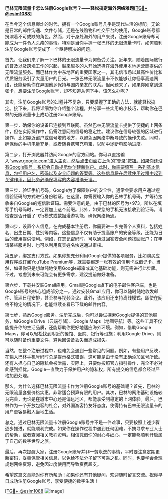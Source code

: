 **巴林无限流量卡怎么注册Google账号？——轻松搞定海外网络难题[[TG💪+ @esim1088](https://t.me/s/esim1088)]**

在当今这个信息爆炸的时代，拥有一个Google账号几乎是现代生活的标配。无论是日常的邮件沟通、文件存储，还是在线购物和社交平台的使用，Google账号都扮演着不可或缺的角色。然而，对于身处海外的用户来说，注册Google账号却可能成为一件令人头疼的事情。特别是当你手握一张巴林的无限流量卡时，如何顺利注册Google账号便成了一个亟待解决的问题。

首先，让我们来了解一下巴林的无限流量卡为何备受关注。近年来，随着国际旅行的普及以及跨境工作的兴起，越来越多的人开始选择在海外使用本地运营商提供的无限流量服务。而巴林作为中东地区的重要国家之一，其电信市场以其高性价比和优质服务吸引了大量用户的目光。一张巴林无限流量卡不仅能够让你畅享高速网络，还能帮助你在异国他乡保持与国内亲友的联系。但问题来了，如果你刚拿到这张卡，想要注册Google账号，却不知道从何下手，该怎么办呢？

其实，注册Google账号的过程并不复杂，只要掌握了正确的方法，就能轻松搞定。接下来，我将详细为你介绍整个流程，并分享一些实用的小技巧，帮助你在巴林的无限流量卡上成功注册Google账号。

第一步，确保你的设备已连接到互联网。虽然巴林无限流量卡提供了便捷的上网条件，但在实际操作中，仍需注意网络信号的稳定性。建议你在信号较强的区域进行操作，比如靠近窗户或信号塔的地方，以避免因网络中断导致的操作失败。同时，确保你的手机电量充足，或者随身携带充电宝，以防中途断电影响进度。

第二步，打开浏览器并访问Google的官方网站。你可以直接输入“www.google.com”进入主页，然后点击页面右上角的“登录”按钮。如果你还没有Google账号，系统会自动提示你创建新账户。此时，你需要填写一系列基本信息，包括用户名、密码以及安全问题的答案等。这些信息将在后续使用过程中起到关键作用，因此务必确保填写的内容准确无误。

第三步，验证手机号码。Google为了保障账户的安全性，通常会要求用户通过短信验证码的方式进行身份验证。在这里，你需要输入你的巴林手机号码，并等待接收来自Google的短信验证码。需要注意的是，由于巴林的区号为+973，所以在填写手机号码时，一定要加上这个前缀。此外，如果您的手机无法接收到验证码，请检查是否开启了飞行模式或数据漫游功能，确保网络畅通。

第四步，设置个人信息。在完成基本注册后，你需要进一步完善个人资料，包括姓名、出生日期、性别等内容。这些信息不仅有助于提高账户的安全等级，还能为日后的使用提供便利。例如，在忘记密码时，可以通过回答安全问题找回账户；在申请某些服务时，也可以利用真实姓名快速通过审核。

第五步，绑定支付方式。如果你想充分利用Google提供的各项服务，比如购买应用程序或订阅YouTube Premium等，就需要绑定一张有效的信用卡或借记卡。当然，如果你只是想单纯地使用Google邮箱或其他基础功能，则无需进行此步骤。不过，考虑到未来可能会有更多需求，建议提前做好准备。

第六步，下载并安装Gmail应用。Gmail是Google旗下的电子邮件客户端，也是Google账号的核心组成部分之一。通过安装Gmail应用，你可以随时随地收发邮件、管理日程安排，甚至参与视频会议。此外，该应用还支持离线模式，即使在网络不稳定的情况下，也能继续查看已下载的邮件内容。

第七步，熟悉Google服务。注册完成后，你可以尝试探索Google提供的其他服务，如Google Drive（云端存储）、Google Maps（地图导航）等。这些工具不仅能提升你的生活品质，还能帮助你更好地适应海外环境。例如，借助Google Maps，你可以轻松找到附近的餐馆、医院、银行等设施；利用Google Drive，则可以随时备份重要文件，避免因设备丢失而造成损失。

当然，在整个注册过程中，也难免会遇到一些常见的问题。例如，有些用户反映，在输入巴林手机号码时总是提示格式错误，这可能是由于没有正确添加区号所致。还有人担心自己的隐私会被泄露，实际上，只要你按照官方指引操作，完全不必对此感到担忧。Google一直致力于保护用户的隐私权，所有提交的信息都会经过严格加密处理。

那么，为什么选择巴林无限流量卡作为注册Google账号的基础呢？首先，巴林的无限流量套餐价格实惠，非常适合预算有限的用户。其次，巴林的网络基础设施较为完善，无论是在城市中心还是偏远地区，都能享受到稳定的上网体验。最后，巴林作为一个开放包容的社会，对外国游客持友好态度，使得持有巴林无限流量卡的用户更容易融入当地生活。

总之，通过巴林无限流量卡注册Google账号并不是一件难事，只要按照上述步骤逐步推进，就能顺利完成。如果你在操作过程中遇到任何困难，不妨寻求专业人士的帮助，或者查阅相关教程资料。相信凭借你的耐心与细心，一定能够顺利开启属于自己的数字世界之旅。

最后，再次提醒大家，注册Google账号并非一劳永逸的事情，平时要注意定期更新密码，妥善保管相关信息，以免给不法分子留下可乘之机。同时，也要学会合理规划网络资源，避免因过度使用而导致资费超支。

希望这篇文章能对你有所帮助！如果你还有其他疑问，欢迎随时留言交流。祝你早日成功注册Google账号，享受便捷的数字生活！

[[TG💪+ @esim1088](https://t.me/s/esim1088) ![Image](https://i.postimg.cc/4NQfJmqS/Snipaste-2025-05-13-00-14-12.png)]